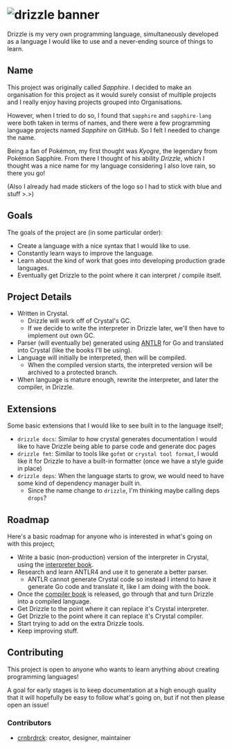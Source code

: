 # ![drizzle banner](https://github.com/drizzle-lang/drizzle/raw/master/img/banner.png)

Drizzle is my very own programming language, simultaneously developed as a language I would like to use and a never-ending source of things to learn.

## Name
This project was originally called *Sapphire*.
I decided to make an organisation for this project as it would surely consist of multiple projects and I really enjoy having projects grouped into Organisations.

However, when I tried to do so, I found that `sapphire` and `sapphire-lang` were both taken in terms of names, and there were a few programming language projects named *Sapphire* on GitHub.
So I felt I needed to change the name.

Being a fan of Pokémon, my first thought was *Kyogre*, the legendary from Pokémon Sapphire.
From there I thought of his ability *Drizzle*, which I thought was a nice name for my language considering I also love rain, so there you go!

(Also I already had made stickers of the logo so I had to stick with blue and stuff >.>)

## Goals
The goals of the project are (in some particular order):
- Create a language with a nice syntax that I would like to use.
- Constantly learn ways to improve the language.
- Learn about the kind of work that goes into developing production grade languages.
- Eventually get Drizzle to the point where it can interpret / compile itself.

## Project Details
- Written in Crystal.
    - Drizzle will work off of Crystal's GC.
    - If we decide to write the interpreter in Drizzle later, we'll then have to implement out own GC.
- Parser (will eventually be) generated using [ANTLR](http://www.antlr.org/) for Go and translated into Crystal (like the books I'll be using).
- Language will initially be interpreted, then will be compiled.
    - When the compiled version starts, the interpreted version will be archived to a protected branch.
- When language is mature enough, rewrite the interpreter, and later the compiler, in Drizzle.

## Extensions
Some basic extensions that I would like to see built in to the language itself;
- `drizzle docs`: Similar to how crystal generates documentation I would like to have Drizzle being able to parse code and generate doc pages
- `drizzle fmt`: Similar to tools like `gofmt` or `crystal tool format`, I would like it for Drizzle to have a built-in formatter (once we have a style guide in place)
- `drizzle deps`: When the language starts to grow, we would need to have some kind of dependency manager built in.
    - Since the name change to `drizzle`, I'm thinking maybe calling deps `drops`?

## Roadmap
Here's a basic roadmap for anyone who is interested in what's going on with this project;
- Write a basic (non-production) version of the interpreter in Crystal, using the [interpreter book](https://interpreterbook.com).
- Research and learn ANTLR4 and use it to generate a better parser.
    - ANTLR cannot generate Crystal code so instead I intend to have it generate Go code and translate it, like I am doing with the book.
- Once the [compiler book](https://compilerbook.com) is released, go through that and turn Drizzle into a compiled language.
- Get Drizzle to the point where it can replace it's Crystal interpreter.
- Get Drizzle to the point where it can replace it's Crystal compiler.
- Start trying to add on the extra Drizzle tools.
- Keep improving stuff.

## Contributing
This project is open to anyone who wants to learn anything about creating programming languages!

A goal for early stages is to keep documentation at a high enough quality that it will hopefully be easy to follow what's going on, but if not then please open an issue!

### Contributors
- [crnbrdrck](https://github.com/crnbrdrck): creator, designer, maintainer
